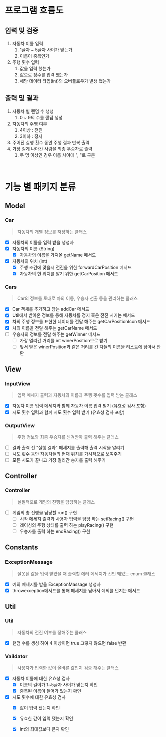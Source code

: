 # 프로그램 흐름도

## 입력 및 검증
1. 자동차 이름 입력
    1) 1글자 ~ 5글자 사이가 맞는가
    2) 이름이 중복인가
2. 주행 횟수 입력
    1) 값을 입력 했는가
    2) 값으로 정수를 입력 했는가
    3) 해당 데이터 타입(int)의 오버플로우가 발생 했는가
## 출력 및 결과
1. 자동차 별 랜덤 수 생성
    1) 0 ~ 9의 수를 랜덤 생성
2. 자동차의 주행 여부
    1) 4이상 : 전진
    2) 3이하 : 정지
3. 주어진 실행 횟수 동안 주행 결과 반복 출력
4. 가장 길게 나아간 사람을 최종 우승자로 출력
    1) 두 명 이상인 경우 이름 사이에 ", "로 구분





<br>

# 기능 별 패키지 분류
## Model
### Car
> 자동차의 개별 정보를 저장하는 클래스
- [x] 자동차의 이름을 입력 받을 생성자
- [x] 자동차의 이름 (String)
    - [x] 자동차의 이름을 가져올 getName 메서드
- [x] 자동차의 위치 (int)
    - [x] 주행 조건에 맞을시 전진을 위한 forwardCarPosition 메서드
    - [x] 자동차의 현 위치를 알기 위한 getCarPosition 메서드
### Cars
> Car의 정보를 토대로 차의 이동, 우승자 선출 등을 관리하는 클래스
- [x] Car 객체를 추가하고 담는 addCar 메서드
- [x] Util에서 받아온 정보를 통해 자동차를 정지 혹은 전진 시키는 메서드
- [x] 차의 주행 정보를 표현한 데이터를 전달 해주는 getCarPositionIcon 메서드
- [x] 차의 이름을 전달 해주는 getCarName 메서드
- [ ] 우승자의 정보를 전달 해주는 getWinner 메서드
    - [ ] 가장 멀리간 거리를 int winerPosition으로 받기
    - [ ] 앞서 받은 winerPosition과 같은 거리를 간 차들의 이름을 리스트에 담아서 반환
## View
### InputView
> 입력 메세지 출력과 자동차의 이름과 주행 횟수를 입력 받는 클래스
- [x] 자동차 이름 입력 메세지와 함께 자동차 이름 입력 받기 (유효성 검사 포함)
- [x] 시도 횟수 입력과 함께 시도 횟수 입력 받기 (유효성 검사 포함)
### OutputView
> 주행 정보와 최종 우승자를 넘겨받아 출력 해주는 클래스
- [ ] 결과 출력 전 "실행 결과" 메세지를 출력해 출력 시작을 알리기
- [ ] 시도 횟수 동안 자동차들의 현재 위치를 가시적으로 보여주기
- [ ] 모든 시도가 끝나고 가장 멀리간 승자를 출력 해주기
## Controller
### Controller
> 실질적으로 게임의 진행을 담당하는 클래스
- [ ] 게임의 총 진행을 담당할 run() 구현
    - [ ] 시작 메세지 출력과 사용자 입력을 담당 하는 setRacing() 구현
    - [ ] 레이싱의 주행 상태를 출력 하는 playRacing() 구현
    - [ ] 우승자를 출력 하는 endRacing() 구현
## Constants
### ExceptionMessage
> 잘못된 값을 입력 받았을 때 출력할 에러 메세지가 선언 돼있는 enum 클래스
- [x] 예외 메세지를 받을 ExceptionMassage 생성자
- [x] throwexception메서드를 통해 메세지를 담아서 예외를 던지는 메서드
## Util
### Util
> 자동차의 전진 여부를 정해주는 클래스
- [x] 랜덤 수를 생성 하여 4 이상이면 true 그렇지 않으면 false 반환
### Vaildator
> 사용자가 입력한 값이 올바른 값인지 검증 해주는 클래스
- [x] 자동차 이름에 대한 유효성 검사
    - [x] 이름의 길이가 1~5글자 사이가 맞는지 확인
    - [x] 중복된 이름이 들어가 있는지 확인
- [x] 시도 횟수에 대한 유효성 검사
    - [x] 값이 입력 됐는지 확인
    - [x] 유효한 값이 입력 됐는지 확인
    - [x] int의 최대값보다 큰지 확인


